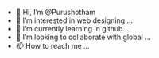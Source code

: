 - 👋 Hi, I’m @Purushotham
- 👀 I’m interested in web designing ...
- 🌱 I’m currently learning in github...
- 💞️ I’m looking to collaborate with global ...
- 📫 How to reach me ...

<!---
Puttupurushotham/Puttupurushotham is a ✨ special ✨ repository because its `README.md` (this file) appears on your GitHub profile.
You can click the Preview link to take a look at your changes.
--->
